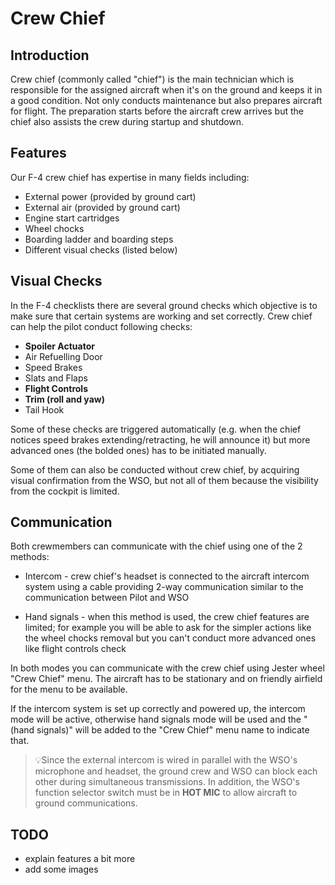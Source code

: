 # Crew Chief

## Introduction

Crew chief (commonly called "chief") is the main technician which is responsible for the assigned aircraft
when it's on the ground and keeps it in a good condition.
Not only conducts maintenance but also prepares aircraft for flight.
The preparation starts before the aircraft crew arrives but the chief also assists
the crew during startup and shutdown.

## Features

Our F-4 crew chief has expertise in many fields including:

* External power (provided by ground cart)
* External air (provided by ground cart)
* Engine start cartridges
* Wheel chocks
* Boarding ladder and boarding steps
* Different visual checks (listed below)

## Visual Checks

In the F-4 checklists there are several ground checks which objective is to make sure that certain systems
are working and set correctly. Crew chief can help the pilot conduct following checks:

* **Spoiler Actuator**
* Air Refuelling Door
* Speed Brakes
* Slats and Flaps
* **Flight Controls**
* **Trim (roll and yaw)**
* Tail Hook

Some of these checks are triggered automatically
(e.g. when the chief notices speed brakes extending/retracting, he will announce it)
but more advanced ones (the bolded ones) has to be initiated manually.

Some of them can also be conducted without crew chief, by acquiring visual confirmation from the WSO,
but not all of them because the visibility from the cockpit is limited.

## Communication

Both crewmembers can communicate with the chief using one of the 2 methods:

* Intercom - crew chief's headset is connected to the aircraft intercom system
using a cable providing 2-way communication similar to the communication between Pilot and WSO

* Hand signals - when this method is used, the crew chief features are limited;
for example you will be able to ask for the simpler actions like the wheel chocks removal
but you can't conduct more advanced ones like flight controls check

In both modes you can communicate with the crew chief using Jester wheel "Crew Chief" menu.
The aircraft has to be stationary and on friendly airfield for the menu to be available.

If the intercom system is set up correctly and powered up, the intercom mode will be active,
otherwise hand signals mode will be used and
the "(hand signals)" will be added to the "Crew Chief" menu name to indicate that.

>💡Since the external intercom is wired in parallel with the WSO's microphone and headset,
the ground crew and WSO can block each other during simultaneous transmissions.
In addition, the WSO's function selector switch must be in **HOT MIC** to allow aircraft to ground communications.

## TODO

* explain features a bit more
* add some images
